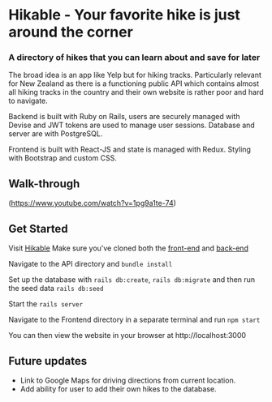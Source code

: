 # Hikable - Your favorite hike is just around the corner
### A directory of hikes that you can learn about and save for later
The broad idea is an app like Yelp but for hiking tracks. Particularly relevant for New Zealand as there is a functioning public API which contains almost all hiking tracks in the country and their own website is rather poor and hard to navigate.

Backend is built with Ruby on Rails, users are securely managed with Devise and JWT tokens are used to manage user sessions. Database and server are with PostgreSQL.

Frontend is built with React-JS and state is managed with Redux. Styling with Bootstrap and custom CSS.

## Walk-through
(https://www.youtube.com/watch?v=1pg9a1te-74)

## Get Started
Visit [Hikable](https://hikable.netlify.app)
Make sure you've cloned both the [front-end](https://github.com/lukesherwood/hikable-frontend) and [back-end](https://github.com/lukesherwood/hikable-api)

Navigate to the API directory and `bundle install`

Set up the database with `rails db:create`, `rails db:migrate` and then run the seed data `rails db:seed`

Start the `rails server`

Navigate to the Frontend directory in a separate terminal and run `npm start`

You can then view the website in your browser at http://localhost:3000


## Future updates
 - Link to Google Maps for driving directions from current location.
 - Add ability for user to add their own hikes to the database.
  
